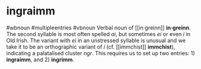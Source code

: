# ingraimm
#wbnoun
#multipleentries
#vbnoun
Verbal noun of [[in·greinn]] **in·greinn**. The second syllable is most often spelled *ai*, but sometimes *ei* or even *i* in Old Irish. The variant with *ei* in an unstressed syllable is unusual and we take it to be an orthographic variant of *i* (cf. [[immchist]] **immchist**), indicating a palatalised cluster *ngr*. This requires us to set up two entries: 1) **ingraimm**, and 2) **ingrimm**.